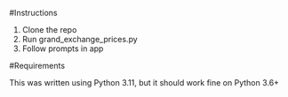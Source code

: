 #Instructions
1. Clone the repo
2. Run grand_exchange_prices.py
3. Follow prompts in app

#Requirements

This was written using Python 3.11, but it should work fine on Python 3.6+

